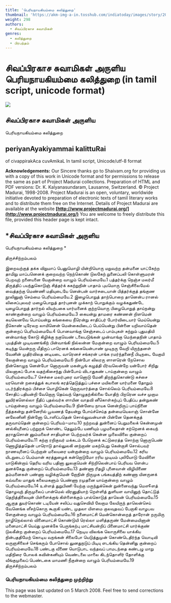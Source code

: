 ```yaml
---
title: 'பெரியநாயகியம்மை கலித்துறை'
thumbnail: 'https://akm-img-a-in.tosshub.com/indiatoday/images/story/201911/saffron-770x433.jpeg?NbdQ1v2j67d5MD8B8kZ1Vck7M6rseCRO'
weight: 298
authors:
  - சிவப்பிரகாச சுவாமிகள்
genres:
  - கலித்துறை
  - பிரபந்தம்
---
```


# சிவப்பிரகாச சுவாமிகள் அருளிய பெரியநாயகியம்மை கலித்துறை (in tamil script, unicode format)

![](https://www.projectmadurai.org/projectmadurai/pmdr0.gif)

## சிவப்பிரகாச சுவாமிகள் அருளிய
பெரியநாயகியம்மை கலித்துறை

## periyanAyakiyammai kalittuRai
of civappirakAca cuvAmikaL
In tamil script, Unicode/utf-8 format

**Acknowledgements:**
Our Sincere thanks go to Shaivam.org for providing us with a copy of this work in Unicode format and
for permissions to release the same as part of Project Madurai collections.
Preparation of HTML and PDF versions: Dr. K. Kalyanasundaram, Lausanne, Switzerland.
© Project Madurai, 1998-2008.
Project Madurai is an open, voluntary, worldwide initiative devoted to preparation
of electronic texts of tamil literary works and to distribute them free on the Internet.
Details of Project Madurai are available at the website
**[http://www.projectmadurai.org/](http://www.projectmadurai.org/)**
You are welcome to freely distribute this file, provided this header page is kept intact.

## *சிவப்பிரகாச சுவாமிகள் அருளிய
பெரியநாயகியம்மை கலித்துறை
*

திருச்சிற்றம்பலம்

இறைவற்குத் தக்க விறுமாப் பெனுமொழி யின்றியொரு
மறுவற்ற தன்மனை யாட்கேற்ற தாமிறு மாப்பனெனக்
குறைவற்ற நெற்கொண் டுலகேற் றுனைப்பலி கொள்ளுமரன்
பெறவுற் றனையனை யேகுன்றை வாழும் பெரியம்மையே.1 பத்தர்க்கு நெஞ்ச மலர்மீ திருத்திப் பயந்துகொடுஞ்
சித்தர்க் ககற்றுநின் பாதாம் புயமொரு செஞ்சிலைமேல்
வைத்தற்கு மெண்ணி மதியுடையே னென்பன் வார்சடையான்
பித்தர்க்குத் தங்குண நூலினுஞ் செம்மை பெரியம்மையே.2 இழைபொறுத் தாற்பொறை தானென்ப ரானல் லிசைப்புலவர்
மழைபொறுத் தார்புனன் முக்காற் பொறுக்கும் வழக்கதுண்டே
யுழைபொறுத் தார்நல் லியற்பகை யார்மனைக் குற்றவொரு
பிழைபொறுத் தாய்நன்று காண்குன்றை வாழும் பெரியம்மையே.3 கையன்று தாமரை கண்ணன் றிளமென் கயலெனவே
பொய்யன்று கங்கையை நீரென்று சாதிப்பர் போர்விடையார்
மெய்யென்று நீகொண் டிரேலற லாயினென் மென்கையிடைப்
பெய்யென்று பின்னை யறிவாய்தென் குன்றைப் பெரியம்மையே.4 பொனவாங்கு செஞ்சடைப் பாம்புகள் சுற்றும் புதுமதியி
னன்வாங்கு கோடு கிழிக்கு நகுவெண் டலைபடுங்கன்
முன்வாங்கு மெந்தைநின் பாதாம் புயத்தின் முடிவணங்கிற்
பின்வாங்கி நில்லன்ன மேகுன்றை வாழும் பெரியம்மையே.5 கடிந்து மென்றரு மீதிருப் பாரெனக் கங்கையென்பாண்
முடிநரு வேறி யிருந்தனள் வேனின் முதிர்விலத
னடியடை வாரெனச் சங்கரன் பாங்க ரமர்ந்தனைநீ
பிடிநடை யேகுயி லேகுன்றை வாழும் பெரியம்மையே.6 நின்போ லிலரரு ளாளரென் றேசொல நின்கொழுந
னென்போ னொருவன் மகன்பூங் கழுத்தி யீர்வலென்றே
யன்போர் சிறிது மிலனாகப் போக வதற்கிசைந்து
பின்போய் விடாதுகண் டாய்குன்றை வாழும் பெரியம்மையே.7 செச்சை மலர்புரை வானொடு மேனி திறந்துகொண்டு
கச்சை யரவொன் றசைத்துக் கபாலங் கரத்தெடுத்துப்
பச்சை மயிலனை யார்மனை தோறும் படர்ந்திரக்கும்
பிச்சை யொழிகென் றொருவார்த்தை சொல்லெம் பெரியம்மையே.8 சோதிப் பதியன்றி வேறொரு தெய்வந் தொழுதற்கில்லை
யோதிற் பிறரென வச்ச முறாம லுயிர்களெல்லா
நீதிப் புதல்வர்க ளாயின வாதவி னீகொள்கற்புப்
பேதிப்ப தன்றுகண் டாய்குன்றை வாழும் பெரியம்மையே.9 நின்னேய நாயக னென்றிருப் பாய்நினை நீத்தகன்று
தன்னேரில் பூவணத் தேயன்று போய்ச்செய்த தன்மையெலாஞ்
சொன்னே னலேனினி நின்னோ டொளிப்பதென் சொல்லுவன்யான்
பின்னே தெனக்குத் தருவாய்தென் குன்றைப் பெரியம்¬மாய.10 நற்றவத் துன்னைப் பெறுமலைக் கென்னமுன் னல்கியுனைப்
பற்றுறக் கொண்ட தெலும்பே யணியும் பழமலைதான்
சற்றெனக் கையந் தராதுசொன் னும்மலைச் சாதியுள்ள
பெற்றவர்க் கென்ன முலைவிலை குன்றைப் பெரியம்மையே.11 கற்றா ரறிகுவர் மக்கடம் பேறெனக் கட்டுரைத்த
சொற்றா னொருபெண் ணொழித்ததென் பாரொடு தால்லுலகி
னற்றாண் மகற்பெறு கென்றாசி சொல்பவர் நாணவுனைப்
பெற்றான் மலையரை யன்குன்றை வாழும் பெரியம்மையே.12 கரிய யிடறுடைப் பெம்மான் கரத்துழைக் கன்றொடுமோ
ரரிய முடியம் புலியோடு மேவிளை யாடுகின்றாய்
தெரிய வரிய பதினா லுலகுமென் சிற்றிலென்பாய்
பெரியவ ளென்ப துனக்கேது குன்றைப் பெரியம்மையே.13 தண்ணா ரிதழி புனைவான் விழியிணை தம்மனைகள்
பண்ணா வழிக்குமென் றோநின் றிருமுக பங்கயத்திற்
கண்ணா யினருனக் கவ்வலை மாதுங் கலைமகளும்
பெண்ணா ரமுதனை யாய்குன்றை வாழும் பெரியம்மையே.14 உள்ளத் துறுபிணி யேற்கு மருந்துக்கென் றுன்னைவந்து
மௌ¢ளத் தொழவுந் திருமுலைப் பான்மெல் விரனுதியாற்
றெள்ளித் துளியள வாயினுந் தொட்டுத் தெறித்திலையுன்
பிள்ளைக்குங் கிள்ளைக்கும் பால்கொடுத் தாலென் பெரியம்மையே.15 ஆறாத துயர்கொண் டடியேன் சலிப்ப வதுசெவியி
லேறாம லேயிருந் தாலென்செய் வேனெங்க ளீசற்கொரு
கூறாகி யண்ட முதலா யிளமை குலவுதவப்
பேறாகி வாழபவ ளேகுன்றை வாழும் பெரியம்மையே.16 நனைமாட்சி மென்கொன்றைத் தாரோன் றருமிரு நாழிநெல்லால்
வினைமாட்சி கொண்டுயி ரெல்லா மளித்தருண் மேன்மையினான்
மனைமாட்சி யெய்து முனக்கே பெருங்கற்பு மாட்சியன்றிப்
பினைமாட்சி யார்க்குண் டுலகீன்ற குன்றைப் பெரியம்மையே.17 நெடிய விலங்க லொருசிலை யாக்கிய நின்பததிமேற்
கொடிய வநங்கன் சிலைபோ யெடுத்துமுன் கொண்டெதிர்ந்த
வொடிவி லருஞசிலைச் செங்கரும் போசொல் லுனதுநடுப்
பிடியு ளடங்கிய தென்னிது குன்றைப் பெரியம்மையே.18 பண்டகு வீணை யொடுபாட வந்தவப் பாமடந்தை
கண்டழு மாறு மதிநிரை போலக் கவின்கனியும்
வெண்டலை மாலை கிடந்தொளிர் தோளிக்கு வீங்குமுலைப்
பெண்டகை மாமணி நீகுன்றை வாழும் பெரியம்மையே.19
திருச்சிற்றம்பலம்

### பெரியநாயகியம்மை கலித்துறை முற்றிற்று
This page was last updated on 5 March 2008.
Feel free to send corrections to the webmaster.